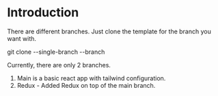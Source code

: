 # Introduction
There are different branches. Just clone the template for the branch you want with.

  git clone --single-branch --branch <branchname> <remote-repo>

Currently, there are only 2 branches. 
1. Main is a basic react app with tailwind configuration. 
2. Redux - Added Redux on top of the main branch. 

